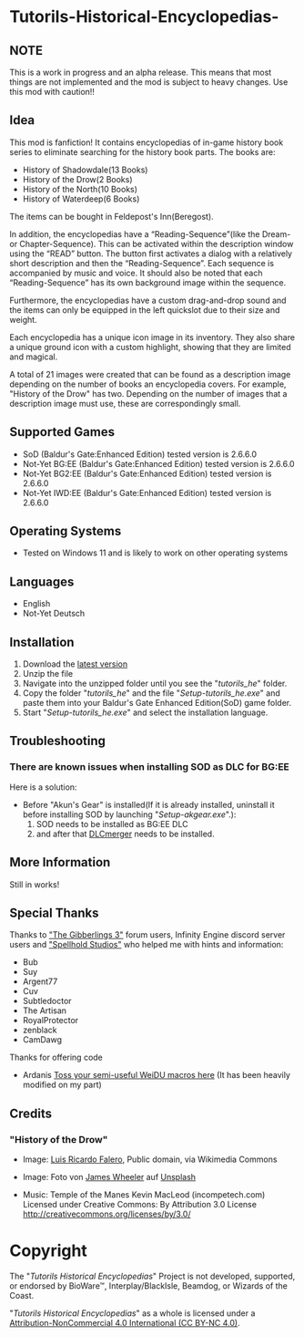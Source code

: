 # Tutorils-Historical-Encyclopedias-
## NOTE 
This is a work in progress and an alpha release. This means that most things are not implemented and the mod is subject to heavy changes. Use this mod with caution!!

## Idea
This mod is fanfiction!
It contains encyclopedias of in-game history book series to eliminate searching for the history book parts.
The books are:
* History of Shadowdale(13 Books)
* History of the Drow(2 Books)
* History of the North(10 Books)
* History of Waterdeep(6 Books)

The items can be bought in Feldepost's Inn(Beregost).

In addition, the encyclopedias have a “Reading-Sequence”(like the Dream- or Chapter-Sequence). This can be activated within the description window using the “READ” button.
The button first activates a dialog with a relatively short description and then the “Reading-Sequence”.
Each sequence is accompanied by music and voice. It should also be noted that each “Reading-Sequence” has its own background image within the sequence.

Furthermore, the encyclopedias have a custom drag-and-drop sound and the items can only be equipped in the left quickslot due to their size and weight.

Each encyclopedia has a unique icon image in its inventory.
They also share a unique ground icon with a custom highlight, showing that they are limited and magical.

A total of 21 images were created that can be found as a description image depending on the number of books an encyclopedia covers. For example, "History of the Drow" has two. Depending on the number of images that a description image must use, these are correspondingly small.

## Supported Games
* SoD (Baldur's Gate:Enhanced Edition) tested version is 2.6.6.0
* Not-Yet BG:EE (Baldur's Gate:Enhanced Edition) tested version is 2.6.6.0
* Not-Yet BG2:EE (Baldur's Gate:Enhanced Edition) tested version is 2.6.6.0
* Not-Yet IWD:EE (Baldur's Gate:Enhanced Edition) tested version is 2.6.6.0

## Operating Systems
* Tested on Windows 11 and is likely to work on other operating systems

## Languages
* English
* Not-Yet Deutsch

## Installation
1. Download the [latest version](https://github.com/Incrementis/Tutorils-Historical-Encyclopedias-/releases)
2. Unzip the file
3. Navigate into the unzipped folder until you see the "*tutorils_he*" folder.
4. Copy the folder "*tutorils_he*" and the file "*Setup-tutorils_he.exe*" and paste them into your Baldur's Gate Enhanced Edition(SoD) game folder.
5. Start "*Setup-tutorils_he.exe*" and select the installation language.

## Troubleshooting
### There are known issues when installing SOD as DLC for BG:EE
Here is a solution:

* Before "Akun's Gear" is installed(If it is already installed, uninstall it before installing SOD by launching "*Setup-akgear.exe*".):
	1. SOD needs to be installed as BG:EE DLC 
	2. and after that [DLCmerger](https://github.com/Argent77/A7-DlcMerger/releases) needs to be installed.

## More Information
Still in works!

## Special Thanks
Thanks to ["The Gibberlings 3"](https://www.gibberlings3.net/forums/) forum users, Infinity Engine discord server users and ["Spellhold Studios"](http://www.shsforums.net/) who helped me with hints and information:

* Bub
* Suy
* Argent77
* Cuv
* Subtledoctor
* The Artisan
* RoyalProtector
* zenblack
* CamDawg

Thanks for offering code
* Ardanis [Toss your semi-useful WeiDU macros here](https://www.gibberlings3.net/forums/topic/28835-toss-your-semi-useful-weidu-macros-here/?do=findComment&comment=254219) (It has been heavily modified on my part)

## Credits
### "History of the Drow"
* Image: <a href="https://commons.wikimedia.org/wiki/File:Falero_Luis_Ricardo_Lily_Fairy_1888.jpg">Luis Ricardo Falero</a>, Public domain, via Wikimedia Commons

* Image: Foto von <a href="https://unsplash.com/de/@souvenirpixels?utm_content=creditCopyText&utm_medium=referral&utm_source=unsplash">James Wheeler</a> auf <a href="https://unsplash.com/de/fotos/graues-holz-auf-grunen-ruinen-9zXMb-E8pI0?utm_content=creditCopyText&utm_medium=referral&utm_source=unsplash">Unsplash</a>

* Music: Temple of the Manes Kevin MacLeod (incompetech.com)
Licensed under Creative Commons: By Attribution 3.0 License
http://creativecommons.org/licenses/by/3.0/

# Copyright
The "*Tutorils Historical Encyclopedias*" Project is not developed, supported, or endorsed by BioWare™, Interplay/BlackIsle, Beamdog, or Wizards of the Coast.

"*Tutorils Historical Encyclopedias*" as a whole is licensed under a [Attribution-NonCommercial 4.0 International (CC BY-NC 4.0)](https://creativecommons.org/licenses/by-nc/4.0/).